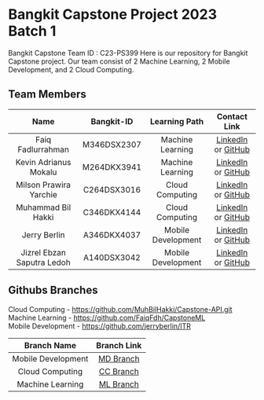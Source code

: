 # Bangkit Capstone Project 2023 Batch 1
Bangkit Capstone Team ID : C23-PS399
Here is our repository for Bangkit Capstone project. Our team consist of 2 Machine Learning, 2 Mobile Development, and 2 Cloud Computing.

## Team Members
|              Name              | Bangkit-ID |   Learning Path    |                                                       Contact Link                                                       |
| :----------------------------: | :--------: | :----------------: | :----------------------------------------------------------------------------------------------------------------------: |
| Faiq Fadlurrahman | M346DSX2307  |  Machine Learning  |            [LinkedIn](https://www.linkedin.com/in/faiq-fadlurrahman-94ab64266/) or [GitHub](https://github.com/FaiqFdh)             |
|    Kevin Adrianus Mokalu     | M264DKX3941 |  Machine Learning  |                [LinkedIn](https://www.linkedin.com/in/kevin-adrianus-mokalu-44aa79194/) or [GitHub](https://github.com/dts26)                |
|             Milson Prawira Yarchie             | C264DSX3016  | Cloud Computing |              [LinkedIn](https://www.linkedin.com/in/milson-prawira-yarchie/) or [GitHub]()               |
|    Muhammad Bil Hakki     | C346DKX4144  | Cloud Computing |    [LinkedIn](https://www.linkedin.com/in/muhammad-bil-hakki-26ba33255/) or [GitHub](https://github.com/MuhBilHakki)     |
|       Jerry Berlin       | A346DKX4037  |  Mobile Development   | [LinkedIn](https://www.linkedin.com/in/jerry-berlin-031242201/) or [GitHub](https://github.com/jerryberlin) |
|         Jizrel Ebzan Saputra Ledoh         | A140DSX3042  |  Mobile Development   |        [LinkedIn]() or [GitHub](https://github.com/aloneneverdie)        |

## Githubs Branches
Cloud Computing - https://github.com/MuhBilHakki/Capstone-API.git  
Machine Learning - https://github.com/FaiqFdh/CapstoneML  
Mobile Development - https://github.com/jerryberlin/ITR  

|    Branch Name     |                                      Branch Link                                         |
| :----------------: | :--------------------------------------------------------------------------------------: |
| Mobile Development | [MD Branch](https://github.com/jerryberlin/ITR) |
|  Cloud Computing   | [CC Branch](https://github.com/MuhBilHakki/Capstone-API.git)      |
|  Machine Learning  | [ML Branch](https://github.com/FaiqFdh/CapstoneML)       |

